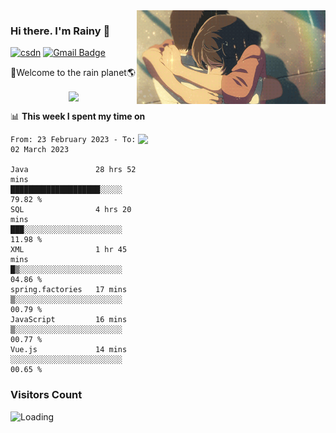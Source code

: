 <img  align='right' height="150" src="https://github.com/LikeRainDay/LikeRainDay/blob/master/pic/img_rain_1.gif?raw=true">



### Hi there. I'm Rainy :lemon:

[![csdn](https://img.shields.io/badge/-csdn-c14438?style=flat-square&logo=c&logoColor=white)](https://blog.csdn.net/qq_15807167)
[![Gmail Badge](https://img.shields.io/badge/-gmail-c14438?style=flat-square&logo=Gmail&logoColor=white&link=mailto:houshuai0816@gmail.com)](mailto:houshuai0816@gmail.com)

🚀Welcome to the rain planet🌎

<center>
<img align='center'  src="https://source.unsplash.com/random/1200x600">
</center>

📊 **This week I spent my time on**

<img align='right'   width="300" src="https://github-readme-stats.vercel.app/api?username=LikeRainDay&show_icons=true&title_color=fff&icon_color=79ff97&text_color=9f9f9f&bg_color=151515&count_private=true">

<!--START_SECTION:waka-->

```text
From: 23 February 2023 - To: 02 March 2023

Java               28 hrs 52 mins  ████████████████████░░░░░   79.82 %
SQL                4 hrs 20 mins   ███░░░░░░░░░░░░░░░░░░░░░░   11.98 %
XML                1 hr 45 mins    █▒░░░░░░░░░░░░░░░░░░░░░░░   04.86 %
spring.factories   17 mins         ▒░░░░░░░░░░░░░░░░░░░░░░░░   00.79 %
JavaScript         16 mins         ▒░░░░░░░░░░░░░░░░░░░░░░░░   00.77 %
Vue.js             14 mins         ░░░░░░░░░░░░░░░░░░░░░░░░░   00.65 %
```

<!--END_SECTION:waka-->

### Visitors Count
<img align="left" src = "https://profile-counter.glitch.me/LikeRainDay/count.svg" alt ="Loading">
